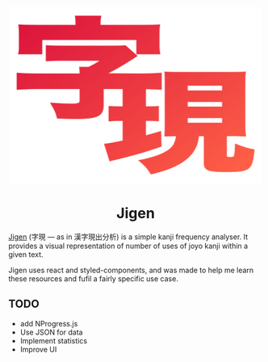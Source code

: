 <div align="center">
    <img width="500" height="350" src="src/logo.svg" alt="Jigen logo">
    <br>
    <h1>Jigen</h1>
</div>

[Jigen](https://lukebeck.github.io/jigen/) (字現 — as in 漢字現出分析) is a simple kanji frequency analyser. It provides a visual representation of number of uses of joyo kanji within a given text.


Jigen uses react and styled-components, and was made to help me learn these resources and fufil a fairly specific use case.


## TODO

- add NProgress.js
- Use JSON for data
- Implement statistics
- Improve UI
